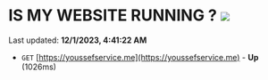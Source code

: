 # IS MY WEBSITE RUNNING ? [![](https://img.shields.io/static/v1?label=Sponsor&message=%E2%9D%A4&logo=GitHub&color=%23fe8e86)](https://github.com/sponsors/<username>)

Last updated: **12/1/2023, 4:41:22 AM**

- `GET` [https://youssefservice.me](https://youssefservice.me) - **Up** (1026ms)
